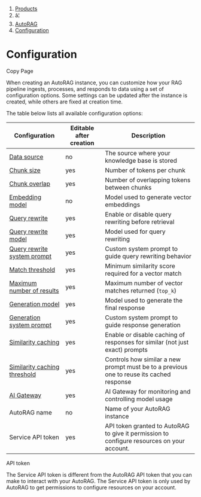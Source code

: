 1. [Products](/products/)
2. â¦
3. [AutoRAG](/autorag/)
4. [Configuration](/autorag/configuration/)
   

# Configuration

Copy Page

When creating an AutoRAG instance, you can customize how your RAG pipeline ingests, processes, and responds to data using a set of configuration options. Some settings can be updated after the instance is created, while others are fixed at creation time.

The table below lists all available configuration options:

| Configuration | Editable after creation | Description |
| --- | --- | --- |
| [Data source](/autorag/configuration/data-source/) | no | The source where your knowledge base is stored |
| [Chunk size](/autorag/configuration/chunking/) | yes | Number of tokens per chunk |
| [Chunk overlap](/autorag/configuration/chunking/) | yes | Number of overlapping tokens between chunks |
| [Embedding model](/autorag/configuration/models/) | no | Model used to generate vector embeddings |
| [Query rewrite](/autorag/configuration/query-rewriting/) | yes | Enable or disable query rewriting before retrieval |
| [Query rewrite model](/autorag/configuration/models/) | yes | Model used for query rewriting |
| [Query rewrite system prompt](/autorag/configuration/system-prompt/) | yes | Custom system prompt to guide query rewriting behavior |
| [Match threshold](/autorag/configuration/retrieval-configuration/) | yes | Minimum similarity score required for a vector match |
| [Maximum number of results](/autorag/configuration/retrieval-configuration/) | yes | Maximum number of vector matches returned (`top_k`) |
| [Generation model](/autorag/configuration/models/) | yes | Model used to generate the final response |
| [Generation system prompt](/autorag/configuration/system-prompt/) | yes | Custom system prompt to guide response generation |
| [Similarity caching](/autorag/configuration/cache/) | yes | Enable or disable caching of responses for similar (not just exact) prompts |
| [Similarity caching threshold](/autorag/configuration/cache/) | yes | Controls how similar a new prompt must be to a previous one to reuse its cached response |
| [AI Gateway](/ai-gateway) | yes | AI Gateway for monitoring and controlling model usage |
| AutoRAG name | no | Name of your AutoRAG instance |
| Service API token | yes | API token granted to AutoRAG to give it permission to configure resources on your account. |

API token

The Service API token is different from the AutoRAG API token that you can make to interact with your AutoRAG. The Service API token is only used by AutoRAG to get permissions to configure resources on your account.
